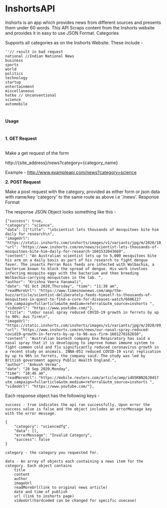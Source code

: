 # InshortsAPI
Inshorts is an app which provides news from different sources and presents them under 60 words. This API Scraps content from the Inshorts website and provides it in easy to use JSON Format.
Categories

Supports all categories as on the Inshorts Website. These include -

    ''// result in bad request
    national //Indian National News
    business
    sports
    world
    politics
    technology
    startup
    entertainment
    miscellaneous
    hatke // Unconventional
    science
    automobile
#
**Usage**
#
##
**1. GET Request**
##
Make a get request of the form

http://{site_address}/news?category={category_name}

Example - http://www.exampleapi.com/news?category=science

**2. POST Request**

Make a post request with the category, provided as either form or json data with name/key 'category' to the same route as above i.e '/news'.
Response Format


The response JSON Object looks something like this -
```
{"success": true, 
"category": "science", 
"data": [{"title": "\nScientist lets thousands of mosquitoes bite him daily for research\n", 
"imageUrl": "https://static.inshorts.com/inshorts/images/v1/variants/jpg/m/2020/10_oct/1_thu/img_1601530220620_633.jpg?", 
"url": "https://www.inshorts.com/en/news/scientist-lets-thousands-of-mosquitoes-bite-him-daily-for-research-1601532043669", 
"content": "An Australian scientist lets up to 5,000 mosquitoes bite his arm on a daily basis as part of his research to fight dengue fever. The insects Perran Ross feeds are infected with Wolbachia, a bacterium known to block the spread of dengue. His work involves infecting mosquito eggs with the bacterium and then breeding Wolbachia-carrying mosquitoes in the lab. ", 
"author": "Krishna Veera Vanamali", 
"date": "01 Oct 2020,Thursday", "time": "11:30 am", 
"readMoreUrl": "https://www.timesnownews.com/amp/the-buzz/article/scientist-deliberately-feeds-himself-to-thousands-of-mosquitoes-in-quest-to-find-a-cure-for-diseases-watch/660612?utm_campaign=fullarticle&utm_medium=referral&utm_source=inshorts ", 
"videoUrl": "https://www.youtube.com/"}, 
{"title": "\nOur nasal spray reduced COVID-19 growth in ferrets by up to 96%: Aus firm\n", 
"imageUrl": "https://static.inshorts.com/inshorts/images/v1/variants/jpg/m/2020/09_sep/28_mon/img_1601268915206_761.jpg?", 
"url": "https://www.inshorts.com/en/news/our-nasal-spray-reduced-covid19-growth-in-ferrets-by-up-to-96-aus-firm-1601270162650", 
"content": "Australian biotech company Ena Respiratory has said a nasal spray that it is developing to improve human immune system to fight common cold and flu significantly reduced coronavirus growth in a recent study on animals. INNA-051 reduced COVID-19 viral replication by up to 96% in ferrets, the company said. The study was led by British government agency Public Health England.", 
"author": "Ankush Verma", 
"date": "28 Sep 2020,Monday", 
"time": "10:46 am", 
"readMoreUrl": "https://mobile.reuters.com/article/amp/idUSKBN26J04S?utm_campaign=fullarticle&utm_medium=referral&utm_source=inshorts ", 
"videoUrl": "https://www.youtube.com/"},
```
Each response object has the following keys -

    success - true indicates the api ran successfully. Upon error the success value is false and the object includes an errorMessage key with the error message.

    {
        "category": "sciencedfg",
        "data": [],
        "errorMessage": "Invalid Category",
        "success": false
    }

    category - the category you requested for.

    data - An array of objects each containing a news item for the category. Each object contains
        title
        content
        author
        imageUrl
        readMoreUrl(link to original news article)
        date and time of publish
        url (link to inshorts page)
        videoUrl(hardcoded can be changed for specific usecase)

